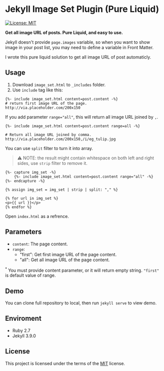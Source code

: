# Jekyll Image Set Plugin (Pure Liquid)

[![License: MIT](https://img.shields.io/badge/License-MIT-yellow.svg)](https://opensource.org/licenses/MIT)

**Get all image URL of posts. Pure Liquid, and easy to use.**

Jekyll doesn't provide `page.images` variable, so when you want to show image in your post list, you may need to define a variable in Front Matter.

I wrote this pure liquid solution to get all image URL of post automaticly.

## Usage

1. Download `image_set.html` to `_includes` folder.
2. Use `include` tag like this:

```
{%- include image_set.html content=post.content -%}
# return first image URL of the page. 
http://via.placeholder.com/200x150
```

If you add parameter `range="all"`, this will return all image URL joined by `,`.
```
{%- include image_set.html content=post.content range=all -%}

# Return all image URL joined by comma.
http://via.placeholder.com/200x150,/i/eg_tulip.jpg
```

You can use `split` filter to turn it into array.

> ⚠️ NOTE: the result might contain whitespace on both left and right sides, use `strip` filter to remove it.

```
{%- capture img_set -%}
    {%- include image_set.html content=post.content range="all" -%}
{%- endcapture -%}

{% assign img_set = img_set | strip | split: "," %}

{% for url in img_set %}
<p>{{ url }}</p>
{% endfor %}
```

Open `index.html` as a refrence.

## Parameters

* `content`: The page content.
* `range`:
    * "first": Get first image URL of the page content.
    * "all": Get all image URL of the page content.

<sup>*</sup> You must provide content parameter, or it will return empty string. `"first"` is default value of range.  

## Demo

You can clone full repository to local, then run `jekyll serve` to view demo.

## Enviroment

- Ruby 2.7
- Jekyll 3.9.0

## License
This project is licensed under the terms of the [MIT](https://github.com/rijieli/jekyll-image-set/blob/main/LICENSE) license.